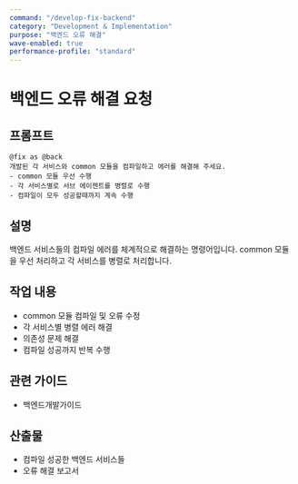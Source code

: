 ```yaml
---
command: "/develop-fix-backend"
category: "Development & Implementation"
purpose: "백엔드 오류 해결"
wave-enabled: true
performance-profile: "standard"
---
```


# 백엔드 오류 해결 요청

## 프롬프트
```
@fix as @back
개발된 각 서비스와 common 모듈을 컴파일하고 에러를 해결해 주세요.   
- common 모듈 우선 수행   
- 각 서비스별로 서브 에이젠트를 병렬로 수행  
- 컴파일이 모두 성공할때까지 계속 수행 
```

## 설명
백엔드 서비스들의 컴파일 에러를 체계적으로 해결하는 명령어입니다. common 모듈을 우선 처리하고 각 서비스를 병렬로 처리합니다.

## 작업 내용
- common 모듈 컴파일 및 오류 수정
- 각 서비스별 병렬 에러 해결
- 의존성 문제 해결
- 컴파일 성공까지 반복 수행

## 관련 가이드
- 백엔드개발가이드

## 산출물
- 컴파일 성공한 백엔드 서비스들
- 오류 해결 보고서